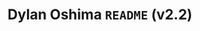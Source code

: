 # Dylan Oshima `README` (v2.2) 

<!--
**dylanOshima/dylanOshima** is a ✨ _special_ ✨ repository because its `README.md` (this file) appears on your GitHub profile.

Welcome 👋! I'm Dylan (pronouns: he/him/his) and I am a software engineer currently studying CS & AI in the University of Edinuburgh. I am fascinated by web technology and Javascript. I am working to be an expert in building performant, data driven design (3D) webapps. My ultimate goal is to end poverty in the Philippines.

I am currently working as a Frontend Engineering Intern at Facebook. After I will be finishing my final year in Scotland. My side project is [LogY](https://devpost.com/software/logy), a tool for intuitive and efficient memorization of information.

## Features ✨
* Able to build with modern web stack. Experience with: 
    * **Frontend**: React, Redux, VueJS, Relay
    * **Backend**: ExpressJS, Flask, Django, GraphQL
    * **DB**: MongoDB, Postgres, SQL
    * **Testing**: Jest 
* Experience in Machine Learning and Data Science. 
    * Kaggle competitor
    * Particular interest in NLP. 
    * Experience with: TF, ScikitLearn, Pandas
* 3rd wave coffee snob. Experience in: aeropress, pourover, siphon brew, 
* Speaks English and a bit of Japanese and Tagalog.

## Background 🌱
Born and raised in Manila, Philippines. I spent a year in Bangkok, Thailand for my freshman year of highschool, and then finished my last three years in Karuizawa, Japan. I went to Edinburgh, Scotland for Uni, and did a year abroad in Sant Cruz, Japan.

## Dependencies (e.g. things I need to run)
**Travelling** is one of my favorite ways to spend my time. I'm a bit of an introvert and I think the best way to improve is through stress tests. Also I love food and nothing beats home cooking.

**Sports**, specifically team sports is something I always did growing up. I flourish in environments with a strong team spirit, where everyone is working towards a shared goal. I play basketball and baseball but during these times of isolation I picked up running and bouldering.

**Movies** are another area I pay a lot of time to. I enjoy them because everyone can have an opinion on a movie and what they notice and pick-up on often shows a lot about a person. Some of my favorite movies: Princess Mononoke, Scott Pilgrim vs. the World, Parasite, and Moon Rise Kingdom.

## How to cite
> Dylan did dis.
